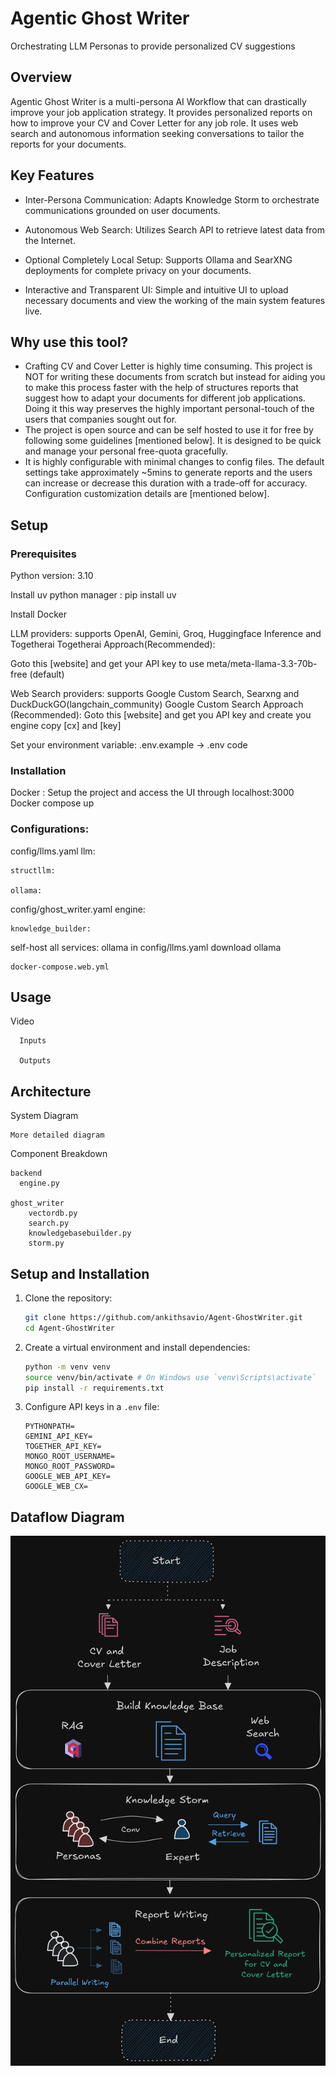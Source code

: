# Agentic Ghost Writer
Orchestrating LLM Personas to provide personalized CV suggestions


## Overview
Agentic Ghost Writer is a multi-persona AI Workflow that can drastically improve your job application strategy. It provides personalized reports on how to improve your CV and Cover Letter for any job role. It uses web search and autonomous information seeking conversations to tailor the reports for your documents.


## Key Features
- Inter-Persona Communication: Adapts Knowledge Storm to orchestrate communications grounded on user documents.

- Autonomous Web Search: Utilizes Search API to retrieve latest data from the Internet.

- Optional Completely Local Setup: Supports Ollama and SearXNG deployments for complete privacy on your documents.

- Interactive and Transparent UI: Simple and intuitive UI to upload necessary documents and view the working of the main system features live.



## Why use this tool?
- Crafting CV and Cover Letter is highly time consuming. This project is NOT for writing these documents from scratch but instead for aiding you to make this process faster with the help of structures reports that suggest how to adapt your documents for different job applications. Doing it this way preserves the highly important personal-touch of the users that companies sought out for.
- The project is open source and can be self hosted to use it for free by following some guidelines [mentioned below]. It is designed to be quick and manage your personal free-quota gracefully.
- It is highly configurable with minimal changes to config files. The default settings take approximately ~5mins to generate reports and the users can increase or decrease this duration with a trade-off for accuracy. Configuration customization details are [mentioned below].




## Setup
### Prerequisites
Python version: 3.10

Install uv python manager : pip install uv

Install Docker

LLM providers: supports OpenAI, Gemini, Groq, Huggingface Inference and Togetherai
Togetherai Approach(Recommended):

Goto this [website] and get your API key to use meta/meta-llama-3.3-70b-free (default)

Web Search providers: supports Google Custom Search, Searxng and DuckDuckGO(langchain_community)
	Google Custom Search Approach (Recommended):
	Goto this [website] and get you API key and create you engine copy [cx] and [key]

Set your environment variable: .env.example -> .env code


### Installation

Docker :
Setup the project and access the UI through localhost:3000
Docker compose up



### Configurations:

config/llms.yaml
	llm: 
	
	structllm: 

	ollama:

config/ghost_writer.yaml
	engine:

	knowledge_builder:

self-host all services:
	ollama in config/llms.yaml
		download ollama

	docker-compose.web.yml


## Usage

Video

      Inputs

      Outputs


## Architecture
System Diagram

	More detailed diagram



Component Breakdown

	backend
      engine.py
	
	ghost_writer
		vectordb.py
		search.py
		knowledgebasebuilder.py
		storm.py

		


## Setup and Installation
1. Clone the repository:
   ```bash
   git clone https://github.com/ankithsavio/Agent-GhostWriter.git
   cd Agent-GhostWriter
   ```

2. Create a virtual environment and install dependencies:
   ```bash
   python -m venv venv
   source venv/bin/activate # On Windows use `venv\Scripts\activate`
   pip install -r requirements.txt
   ```

3. Configure API keys in a `.env` file:
   ```env
   PYTHONPATH=
   GEMINI_API_KEY=
   TOGETHER_API_KEY=
   MONGO_ROOT_USERNAME=
   MONGO_ROOT_PASSWORD=
   GOOGLE_WEB_API_KEY=
   GOOGLE_WEB_CX=
   ```

## Dataflow Diagram

![Figure](ghost_writer_figure.png)

